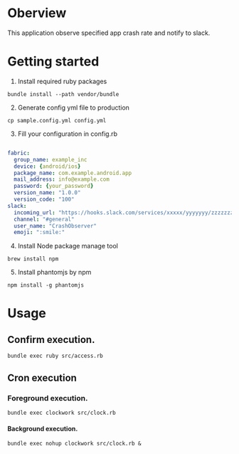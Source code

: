 # Oberview

This application observe specified app crash rate and notify to slack.

# Getting started

1. Install required ruby packages

`bundle install --path vendor/bundle`

2. Generate config yml file to production

`cp sample.config.yml config.yml`

3. Fill your configuration in config.rb

```yml

fabric:
  group_name: example_inc
  device: {android/ios}
  package_name: com.example.android.app
  mail_address: info@example.com
  password: {your_password}
  version_name: "1.0.0"
  version_code: "100"
slack:
  incoming_url: "https://hooks.slack.com/services/xxxxx/yyyyyyy/zzzzzzzzz"
  channel: "#general"
  user_name: "CrashObserver"
  emoji: ":smile:"

```



4. Install Node package manage tool

`brew install npm`

5. Install phantomjs by npm

`npm install -g phantomjs`

# Usage

## Confirm execution.

`bundle exec ruby src/access.rb`

## Cron execution

### Foreground execution.

`bundle exec clockwork src/clock.rb`

#### Background execution.

`bundle exec nohup clockwork src/clock.rb &`




